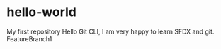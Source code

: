 # hello-world
My first repository
Hello Git CLI, I am very happy to learn SFDX and git.
FeatureBranch1